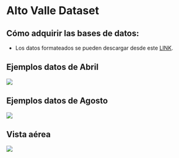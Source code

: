 # Alto Valle Dataset
## Cómo adquirir las bases de datos:
 - Los datos formateados se pueden descargar desde este [LINK](http://190.124.230.117/AVD/).

## Ejemplos datos de Abril

![](https://github.com/Seba-san/AltoValleDataset/blob/main/gifs/abril.gif)

## Ejemplos datos de Agosto

![](https://github.com/Seba-san/AltoValleDataset/blob/main/gifs/agosto.gif)

## Vista aérea

![](https://github.com/Seba-san/AltoValleDataset/blob/main/gifs/aereo.gif)
